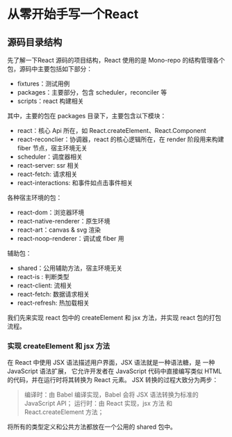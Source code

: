 # 从零开始手写一个React

## 源码目录结构
先了解一下React 源码的项目结构，React 使用的是 Mono-repo 的结构管理各个包，源码中主要包括如下部分：

- fixtures：测试用例
- packages：主要部分，包含 scheduler，reconciler 等
- scripts：react 构建相关

其中，主要的包在 packages 目录下，主要包含以下模块：

- react：核心 Api 所在，如 React.createElement、React.Component
- react-reconclier：协调器，react 的核心逻辑所在，在 render 阶段用来构建 fiber 节点，宿主环境无关
- scheduler：调度器相关
- react-server: ssr 相关
- react-fetch: 请求相关
- react-interactions: 和事件如点击事件相关

各种宿主环境的包：
- react-dom：浏览器环境
- react-native-renderer：原生环境
- react-art：canvas & svg 渲染
- react-noop-renderer：调试或 fiber 用

辅助包：
- shared：公用辅助方法，宿主环境无关
- react-is : 判断类型
- react-client: 流相关
- react-fetch: 数据请求相关
- react-refresh: 热加载相关

我们先来实现 react 包中的 createElement 和 jsx 方法，并实现 react 包的打包流程。

### 实现 createElement 和 jsx 方法
在 React 中使用 JSX 语法描述用户界面，JSX 语法就是一种语法糖，是 一种 JavaScript 语法扩展，
它允许开发者在 JavaScript 代码中直接编写类似 HTML 的代码，并在运行时将其转换为 React 元素。
JSX 转换的过程大致分为两步：

>编译时：由 Babel 编译实现，Babel 会将 JSX 语法转换为标准的 JavaScript API；
>运行时：由 React 实现，jsx 方法 和 React.createElement 方法；

将所有的类型定义和公共方法都放在一个公用的 shared 包中。

